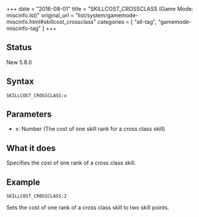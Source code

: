 +++
date = "2016-08-01"
title = "SKILLCOST_CROSSCLASS (Game Mode: miscinfo.lst)"
original_url = "list/system/gamemode-miscinfo.html#skillcost_crossclass"
categories = [ "all-tag", "gamemode-miscinfo-tag" ]
+++

## Status

New 5.8.0

## Syntax

`SKILLCOST_CROSSCLASS:x`

## Parameters

-   x: Number (The cost of one skill rank for a cross
    class skill)



What it does
------------

Specifies the cost of one rank of a cross class skill.

Example
-------

`SKILLCOST_CROSSCLASS:2`

Sets the cost of one rank of a cross class skill to two skill points.

